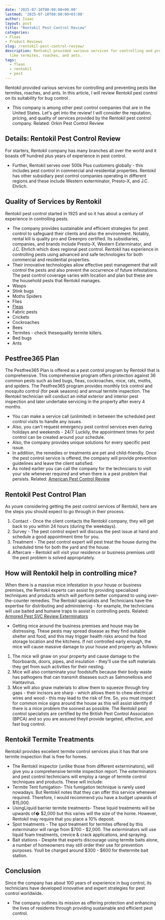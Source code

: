 ```yaml
---
date: '2025-07-10T00:00:00+00:00'
lastmod: '2025-07-10T00:00:00+03:00'
author: Isaac
layout: post
title: "Rentokil Pest Control Review"
categories:
- Fleas
- Product Reviews
slug: /rentokil-pest-control-review/
description: Rentokil provided various services for controlling and preventing pests
  like termites, roaches, and ants.
tags: 
  - fleas
  - rentokil
  - pest
---
```

Rentokil provided various services for controlling and preventing pests like termites, roaches, and ants.
In this article, I will review Rentokil pest control on its
suitability for bug control
.
- This company is among other pest control companies that are in the United States.
Let's get into the review!
I will consider the reputation, pricing, and quality of services provided by the Rentokil pest control company.
Related:
Orkin Pest Control Review
## Details: Rentokil Pest Control Review
For starters, Rentokil company has many branches all over the world and it boasts off hundred plus years of experience in pest control.
- Further, Rentokil serves over 500k Plus customers globally - this includes pest control in commercial and residential properties.
Rentokil has other subsidiary pest control companies operating in different regions and these include Western exterminator, Presto-X, and J.C. Ehrlich.
## Quality of Services by Rentokil
Rentokil pest control started in 1925 and so it has about a century of experience in controlling pests.
- The company provides sustainable and efficient strategies for pest control to safeguard their clients and also the environment.
Notably, rental kill is quality pro and Greenpro certified.
Its subsidiaries, companies, and brands include Presto-X, Western Exterminator, and J.C. Ehrlich which does regional pest control.
Rentokil has experience in controlling pests using advanced and safe technologies for both commercial and residential properties.
- Their innovative technologies allow effective pest management that will control the pests and also prevent the occurrence of future infestations.
The pest control coverage varies with location and plan but these are the household pests that Rentokil manages.
- Wasps
- Stink bugs
- Moths Spiders
- Flies
- [Fleas](/posts/how-to-avoid-pests-in-apartments/)
- Fabric pests
- Crickets
- Cockroaches
- Bees
- Termites - check thesequality termite killers.
- Bed bugs
- Ants
## Pestfree365 Plan
The Pestfree365 Plan is offered as a pest control program by Rentokil that is comprehensive.
This comprehensive program offers protection against 36 common pests such as bed bugs, fleas, cockroaches, mice, rats, moths, and spiders.
The Pestfree365 program provides monthly tick control and mosquito control (for peak seasons) and annual termite inspection.
The Rentokil technician will conduct an initial exterior and interior pest inspection and later undertake servicing in the property after every 4 months.
- You can make a service call (unlimited) in between the scheduled pest control visits to handle any issues.
- Also, you can't request emergency pest control services even during holidays and weekends - 24/7.
Luckily, the appointment times for pest control can be created around your schedule.
- Also, the company provides unique solutions for every specific pest issue.
- In addition, the remedies or treatments are pet and child-friendly.
Once the pest control service is offered, the company will provide prevention guidelines and leave the client satisfied.
- As noted earlier you can call the company for the technicians to visit your site whenever required and when there is a pest problem that persists.
Related:
[American Pest Control Review](https://pestpolicy.com/american-pest-review/)
## Rentokil Pest Control Plan
As youre considering getting the pest control services of Rentokil, here are the steps you should expect to go through in their process.
1. Contact - Once the client contacts the Rentokil company, they will get back to you within 24 hours (during the weekdays).
2. Survey - The pest control expert will discuss the pest issue at hand and schedule a good appointment time for you.
3. Treatment - The pest control expert will pest treat the house during the scheduled time for both the yard and the house.
4. Aftercare - Rentokil will visit your residence or business premises until the pest problem is solved appropriately.
## How will Rentokil help in controlling mice?
When there is a massive mice infestation in your house or business premises, the Rentokil experts can assist by providing specialized techniques and products which will perform better compared to using over-the-counter remedies.
The Rentokil specialists and Technicians have the expertise for distributing and administering - for example, the technicians will use baited and humane traps to assist in controlling pests.
Related:
[Armored Pest SVC Review  Exterminators](https://pestpolicy.com/armored-pest-svc-review/)
- Getting mice around the business premises and house may be distressing. These pests may spread disease as they find suitable shelter and food, and this may trigger health risks around the food storage location and the kitchens.
If not controlled early enough, the mice will cause massive damage to your house and property as follows:
1. The mice will gnaw on your property and cause damage to the floorboards, doors, pipes, and insulation - they'll use the soft materials they get from such activities for their nesting.
2. Mice will also contaminate your foodstuffs because their body waste has pathogens that can transmit diseases such as Salmonellosis and Hantavirus.
3. Mice will also gnaw materials to allow them to squeeze through tiny gaps - their incisors are sharp - which allows them to chew electrical wires and wood - this may lead to the risk of fire.
So, you must inspect for common mice signs around the house as this will assist identify if there is a mice problem the soonest as possible.
The Rentokil pest control specialists are certified by the British Pest Control Association (BPCA) and so you are assured theyll provide targeted, effective, and fast bug control.
## Rentokil Termite Treatments
Rentokil provides excellent termite control services plus it has that one termite inspection that is free for homes.
- The Rentokil inspector (unlike those from different exterminators), will give you a comprehensive termite inspection report.
The exterminators and pest control technicians will employ a range of termite control techniques and products. These will include:
- Termite Tent fumigation- This fumigation technique is rarely used nowadays. But Rentokil notes that they can offer this service whenever required. Therefore, I would recommend you have a budget upwards of $15,000.
- UsingLiquid barrier termite treatments- These liquid treatments will be upwards of� $2,000 but this varies will the size of the home. However, Rentokil may require that you place a 10% deposit.
- Spot treatments - The spot treatment for termites offered by this exterminator will range from $700 - $2,000. The exterminators will use liquid foam treatments, crevice & crack applications, and spraying.
- Bait stations - Despite that experts discourage using termite baits alone, a number of homeowners may still order their use for prevention purposes. Youll be charged around $300 - $600 for thetermite bait station.
## Conclusion
Since the company has about 100 years of experience in bug control, its technicians have developed innovative and expert strategies for pest control worldwide.
- The company outlines its mission as offering protection and enhancing the lives of residents through providing sustainable and efficient pest control.
